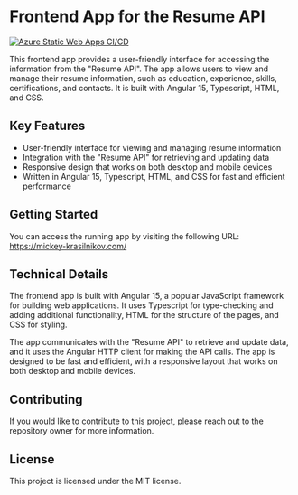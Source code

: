 # Frontend App for the Resume API
[![Azure Static Web Apps CI/CD](https://github.com/mickey-krasilnikov/resume-frontend-angular/actions/workflows/azure-static-web-apps-zealous-ground-0c120f01e.yml/badge.svg)](https://github.com/mickey-krasilnikov/resume-frontend-angular/actions/workflows/azure-static-web-apps-zealous-ground-0c120f01e.yml)

This frontend app provides a user-friendly interface for accessing the information from the "Resume API". The app allows users to view and manage their resume information, such as education, experience, skills, certifications, and contacts. It is built with Angular 15, Typescript, HTML, and CSS.

## Key Features

- User-friendly interface for viewing and managing resume information
- Integration with the "Resume API" for retrieving and updating data
- Responsive design that works on both desktop and mobile devices
- Written in Angular 15, Typescript, HTML, and CSS for fast and efficient performance

## Getting Started

You can access the running app by visiting the following URL:
https://mickey-krasilnikov.com/

## Technical Details

The frontend app is built with Angular 15, a popular JavaScript framework for building web applications. It uses Typescript for type-checking and adding additional functionality, HTML for the structure of the pages, and CSS for styling.

The app communicates with the "Resume API" to retrieve and update data, and it uses the Angular HTTP client for making the API calls. The app is designed to be fast and efficient, with a responsive layout that works on both desktop and mobile devices.

## Contributing

If you would like to contribute to this project, please reach out to the repository owner for more information.

## License

This project is licensed under the MIT license.
